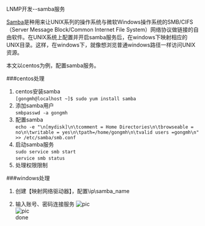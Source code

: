 LNMP开发--samba服务

[Samba](https://zh.wikipedia.org/wiki/Samba)是种用来让UNIX系列的操作系统与微软Windows操作系统的SMB/CIFS（Server Message Block/Common Internet File System）网络协议做链接的自由软件。在UNIX系统上配置并开启samba服务后，在windows下映射相应的UNIX目录。这样，在windows下，就像想浏览普通windows路径一样访问UNIX资源。

本文以centos为例，配置samba服务。  

###centos处理  
1. centos安装samba  
		`[gongmh@localhost ~]$ sudo yum install samba `  
2. 添加samba用户  
		`smbpasswd -a gongmh`  
3. 配置samba  
		`echo -e "\n[mydisk]\n\tcomment = Home Directories\n\tbrowseable = no\n\twritable = yes\n\tpath=/home/gongmh\n\tvalid users =gongmh\n" >> /etc/samba/smb.conf`  
4. 启动samba服务  
		`sudo service smb start`  
		`service smb status`
5. 处理权限限制  

###windows处理  
1. 创建【映射网络驱动器】，配置\\ip\samba_name

2. 输入账号、密码连接服务
	![pic](https://cl.ly/2O2j0H2E2E42)  
	![pic](https://cl.ly/3q0Y3o0D1A2x)  
done
